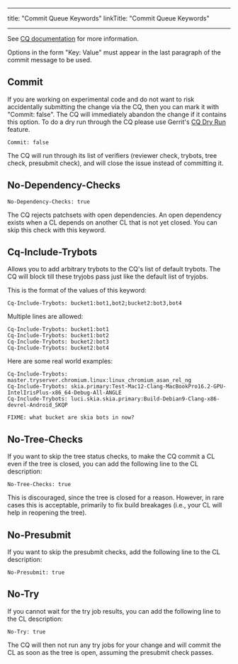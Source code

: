 
---
title: "Commit Queue Keywords"
linkTitle: "Commit Queue Keywords"

---


See [CQ
documentation](https://chromium.googlesource.com/chromium/src/+/main/docs/infra/cq.md)
for more information.

Options in the form "Key: Value"  must appear in the last paragraph of the
commit message to be used.


Commit
------

If you are working on experimental code and do not want to risk accidentally
submitting the change via the CQ, then you can mark it with "Commit: false".
The CQ will immediately abandon the change if it contains this option.
To do a dry run through the CQ please use Gerrit's [CQ Dry
Run](https://groups.google.com/a/chromium.org/forum/#!topic/chromium-dev/G5-X0_tfmok)
feature.

    Commit: false

The CQ will run through its list of verifiers (reviewer check, trybots, tree check,
presubmit check), and will close the issue instead of committing it.


No-Dependency-Checks
--------------------

    No-Dependency-Checks: true

The CQ rejects patchsets with open dependencies. An open dependency exists when a CL
depends on another CL that is not yet closed. You can skip this check with this keyword.


Cq-Include-Trybots
------------------

Allows you to add arbitrary trybots to the CQ's list of default trybots.
The CQ will block till these tryjobs pass just like the default list of tryjobs.

This is the format of the values of this keyword:

    Cq-Include-Trybots: bucket1:bot1,bot2;bucket2:bot3,bot4

Multiple lines are allowed:

    Cq-Include-Trybots: bucket1:bot1
    Cq-Include-Trybots: bucket1:bot2
    Cq-Include-Trybots: bucket2:bot3
    Cq-Include-Trybots: bucket2:bot4

Here are some real world examples:

    Cq-Include-Trybots: master.tryserver.chromium.linux:linux_chromium_asan_rel_ng
    Cq-Include-Trybots: skia.primary:Test-Mac12-Clang-MacBookPro16.2-GPU-IntelIrisPlus-x86_64-Debug-All-ANGLE
    Cq-Include-Trybots: luci.skia.skia.primary:Build-Debian9-Clang-x86-devrel-Android_SKQP

    FIXME: what bucket are skia bots in now?


No-Tree-Checks
--------------

If you want to skip the tree status checks, to make the CQ commit a CL even if
the tree is closed, you can add the following line to the CL description:

    No-Tree-Checks: true

This is discouraged, since the tree is closed for a reason. However, in rare
cases this is acceptable, primarily to fix build breakages (i.e., your CL will
help in reopening the tree).


No-Presubmit
------------

If you want to skip the presubmit checks, add the following line to the CL description:

    No-Presubmit: true


No-Try
------

If you cannot wait for the try job results, you can add the following line to
the CL description:

    No-Try: true

The CQ will then not run any try jobs for your change and will commit the CL as
soon as the tree is open, assuming the presubmit check passes.

